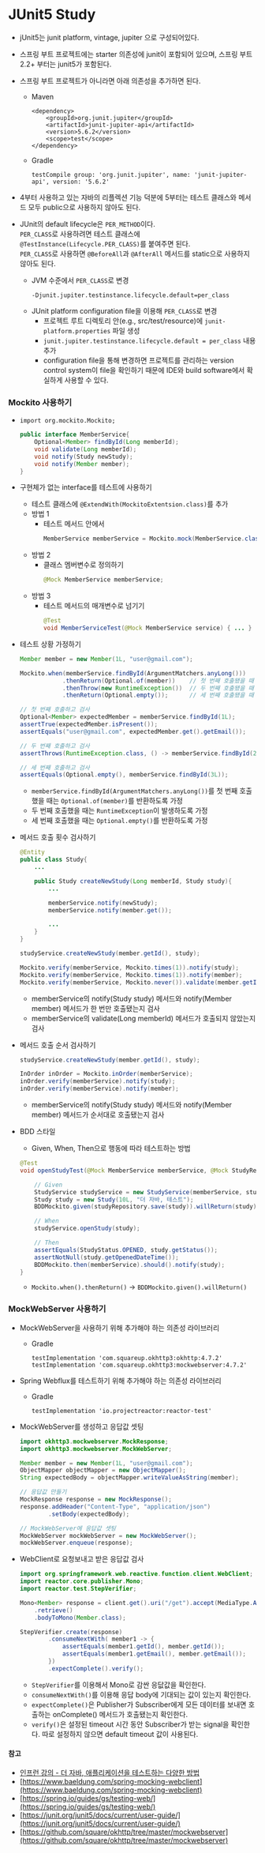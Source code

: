 # JUnit5 Study  

* jUnit5는 junit platform, vintage, jupiter 으로 구성되어있다.  
* 스프링 부트 프로젝트에는 starter 의존성에 junit이 포함되어 있으며, 스프링 부트 2.2+ 부터는 junit5가 포함된다.
* 스프링 부트 프로젝트가 아니라면 아래 의존성을 추가하면 된다.  
    * Maven  
        ```
        <dependency>
            <groupId>org.junit.jupiter</groupId>
            <artifactId>junit-jupiter-api</artifactId>
            <version>5.6.2</version>
            <scope>test</scope>
        </dependency>

        ```  
    * Gradle  
        ```
        testCompile group: 'org.junit.jupiter', name: 'junit-jupiter-api', version: '5.6.2'

        ```

* 4부터 사용하고 있는 자바의 리플렉션 기능 덕분에 5부터는 테스트 클래스와 메서드 모두 public으로 사용하지 않아도 된다.  

* JUnit의 default lifecycle은 `PER_METHOD`이다.  
    `PER_CLASS`로 사용하려면 테스트 클래스에 `@TestInstance(Lifecycle.PER_CLASS)`를 붙여주면 된다.  
    `PER_CLASS`로 사용하면 `@BeforeAll`과 `@AfterAll` 메서드를 static으로 사용하지 않아도 된다.  
    * JVM 수준에서 `PER_CLASS`로 변경  
        ```
        -Djunit.jupiter.testinstance.lifecycle.default=per_class
        ```  
    * JUnit platform configuration file을 이용해 `PER_CLASS`로 변경  
        * 프로젝트 루트 디렉토리 안(e.g., src/test/resource)에 `junit-platform.properties` 파일 생성  
        * `junit.jupiter.testinstance.lifecycle.default = per_class` 내용 추가  
        * configuration file을 통해 변경하면 프로젝트를 관리하는 version control system이 file을 확인하기 때문에 IDE와 build software에서 확실하게 사용할 수 있다.  


### Mockito 사용하기  
* `import org.mockito.Mockito;`
    ```java
    public interface MemberService{
        Optional<Member> findById(Long memberId);
        void validate(Long memberId);
        void notify(Study newStudy);
        void notify(Member member);
    }
    ```
* 구현체가 없는 interface를 테스트에 사용하기  
    * 테스트 클래스에 `@ExtendWith(MockitoExtentsion.class)`를 추가  
    * 방법 1  
        * 테스트 메서드 안에서  
            ```java
            MemberService memberService = Mockito.mock(MemberService.class);
            ```
    * 방법 2  
        * 클래스 멤버변수로 정의하기  
            ```java
            @Mock MemberService memberService;
            ```
    * 방법 3  
        * 테스트 메서드의 매개변수로 넘기기  
            ```java
            @Test
            void MemberServiceTest(@Mock MemberService service) { ... }
            ```  


* 테스트 상황 가정하기  
    ```java
    Member member = new Member(1L, "user@gmail.com");

    Mockito.when(memberService.findById(ArgumentMatchers.anyLong()))
                .thenReturn(Optional.of(member))    // 첫 번째 호출됐을 때
                .thenThrow(new RuntimeException())  // 두 번째 호출됐을 때
                .thenReturn(Optional.empty());      // 세 번째 호출됐을 때

    // 첫 번째 호출하고 검사
    Optional<Member> expectedMember = memberService.findById(1L);
    assertTrue(expectedMember.isPresent());
    assertEquals("user@gmail.com", expectedMember.get().getEmail());

    // 두 번째 호출하고 검사
    assertThrows(RuntimeException.class, () -> memberService.findById(2L));

    // 세 번째 호출하고 검사
    assertEquals(Optional.empty(), memberService.findById(3L));
    ```  
    * `memberService.findById(ArgumentMatchers.anyLong())`를 첫 번째 호출했을 때는 `Optional.of(member)`를 반환하도록 가정  
    * 두 번째 호출했을 때는 `RuntimeException`이 발생하도록 가정  
    * 세 번째 호출했을 때는 `Optional.empty()`를 반환하도록 가정  


* 메서드 호출 횟수 검사하기  
    ```java
    @Entity
    public class Study{
        ...

        public Study createNewStudy(Long memberId, Study study){
            ...

            memberService.notify(newStudy);
            memberService.notify(member.get());

            ...
        }
    }
    ```  
    ```java
    studyService.createNewStudy(member.getId(), study);

    Mockito.verify(memberService, Mockito.times(1)).notify(study);
    Mockito.verify(memberService, Mockito.times(1)).notify(member);
    Mockito.verify(memberService, Mockito.never()).validate(member.getId());
    ```  
    * memberService의 notify(Study study) 메서드와 notify(Member member) 메서드가 한 번만 호출됐는지 검사  
    * memberService의 validate(Long memberId) 메서드가 호출되지 않았는지 검사  


* 메서드 호출 순서 검사하기  
    ```java
    studyService.createNewStudy(member.getId(), study);

    InOrder inOrder = Mockito.inOrder(memberService);
    inOrder.verify(memberService).notify(study);
    inOrder.verify(memberService).notify(member);
    ```  
    * memberService의 notify(Study study) 메서드와 notify(Member member) 메서드가 순서대로 호출됐는지 검사  


* BDD 스타일  
    * Given, When, Then으로 행동에 따라 테스트하는 방법  
    ```java
    @Test
    void openStudyTest(@Mock MemberService memberService, @Mock StudyRepository studyRepository){

        // Given
        StudyService studyService = new StudyService(memberService, studyRepository);
        Study study = new Study(10L, "더 자바, 테스트");
        BDDMockito.given(studyRepository.save(study)).willReturn(study);

        // When
        studyService.openStudy(study);

        // Then
        assertEquals(StudyStatus.OPENED, study.getStatus());
        assertNotNull(study.getOpenedDateTime());
        BDDMockito.then(memberService).should().notify(study);
    }
    ```  
    * `Mockito.when().thenReturn()` -> `BDDMockito.given().willReturn()`  

### MockWebServer 사용하기  
* MockWebServer을 사용하기 위해 추가해야 하는 의존성 라이브러리  
    * Gradle  
        ```
        testImplementation 'com.squareup.okhttp3:okhttp:4.7.2'
        testImplementation 'com.squareup.okhttp3:mockwebserver:4.7.2'
        ```
* Spring Webflux를 테스트하기 위해 추가해야 하는 의존성 라이브러리  
    * Gradle  
        ```
        testImplementation 'io.projectreactor:reactor-test'
        ```  

* MockWebServer를 생성하고 응답값 셋팅  
    ```java  
    import okhttp3.mockwebserver.MockResponse;
    import okhttp3.mockwebserver.MockWebServer;
    ```
    ```java
    Member member = new Member(1L, "user@gmail.com");
    ObjectMapper objectMapper = new ObjectMapper();
    String expectedBody = objectMapper.writeValueAsString(member);

    // 응답값 만들기
    MockResponse response = new MockResponse();
    response.addHeader("Content-Type", "application/json")
            .setBody(expectedBody);

    // MockWebServer에 응답값 셋팅
    MockWebServer mockWebServer = new MockWebServer();
    mockWebServer.enqueue(response);
    ```  

* WebClient로 요청보내고 받은 응답값 검사  
    ```java
    import org.springframework.web.reactive.function.client.WebClient;
    import reactor.core.publisher.Mono;
    import reactor.test.StepVerifier;
    ```  
    ```java
    Mono<Member> response = client.get().uri("/get").accept(MediaType.APPLICATION_JSON)
        .retrieve()
        .bodyToMono(Member.class);

    StepVerifier.create(response)
            .consumeNextWith( member1 -> {
                assertEquals(member1.getId(), member.getId());
                assertEquals(member1.getEmail(), member.getEmail());
            })
            .expectComplete().verify();
    ```  
    * `StepVerifier`를 이용해서 Mono로 감싼 응닶값을 확인한다.  
    * `consumeNextWith()`를 이용해 응답 body에 기대되는 값이 있는지 확인한다.  
    * `expectComplete()`은 Publisher가 Subscriber에게 모든 데이터를 보내면 호출하는 onComplete() 메서드가 호출됐는지 확인한다.  
    * `verify()`은 설정된 timeout 시간 동안 Subscriber가 받는 signal을 확인한다. 따로 설정하지 않으면 default timeout 값이 사용된다.  


#### 참고  
* [인프런 강의 - 더 자바, 애플리케이션을 테스트하는 다양한 방법](https://www.inflearn.com/course/the-java-application-test/)  
* [https://www.baeldung.com/spring-mocking-webclient](https://www.baeldung.com/spring-mocking-webclient)  
* [https://spring.io/guides/gs/testing-web/](https://spring.io/guides/gs/testing-web/)  
* [https://junit.org/junit5/docs/current/user-guide/](https://junit.org/junit5/docs/current/user-guide/)  
* [https://github.com/square/okhttp/tree/master/mockwebserver](https://github.com/square/okhttp/tree/master/mockwebserver)
